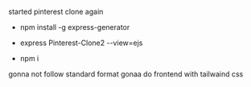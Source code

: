 started pinterest clone again

- npm install -g express-generator 

- express Pinterest-Clone2 --view=ejs
- npm i

gonna not follow standard format
gonaa do frontend with tailwaind css


